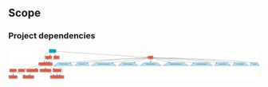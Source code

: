 ## Scope

### Project dependencies
<img src = "./Asset/readme/graph.png" width="100%" height="80%">
